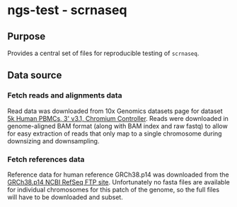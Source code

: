 # ngs-test - scrnaseq

## Purpose

Provides a central set of files for reproducible testing of `scrnaseq`.

## Data source

### Fetch reads and alignments data

Read data was downloaded from 10x Genomics datasets page for dataset [5k Human PBMCs, 3' v3.1, Chromium Controller](https://www.10xgenomics.com/resources/datasets/5k-human-pbmcs-3-v3-1-chromium-controller-3-1-standard).
Reads were downloaded in genome-aligned BAM format (along with BAM index and raw fastq) to allow for easy extraction of reads that only map to a single chromosome during downsizing and downsampling.

### Fetch references data

Reference data for human reference GRCh38.p14 was downloaded from the [GRCh38.p14 NCBI RefSeq FTP site](https://ftp.ncbi.nlm.nih.gov/genomes/all/GCF/000/001/405/GCF_000001405.40_GRCh38.p14/).
Unfortunately no fasta files are available for individual chromosomes for this patch of the genome, so the full files will have to be downloaded and subset.
